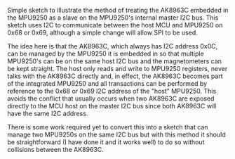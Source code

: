 Simple sketch to illustrate the method of treating the AK8963C embedded in the MPU9250 as a slave on the MPU9250's internal master I2C bus. 
This sketch uses I2C to communicate between the host MCU and MPU9250 on 0x68 or 0x69, although a simple change will allow SPI to be used.

The idea here is that the AK8963C, which always has I2C address 0x0C, can be managed by the MPU9250 it is embedded in so that multiple MPU9250's can be on the same host I2C bus and the magnetometers can be kept straight. The host only reads and write to MPU9250 registers, never talks with the AK8963C directly and, in effect, the AK8963C becomes part of the integrated MPU9250 and all transactions can be performed by reference to the 0x68 or 0x69 I2C address of the "host" MPU9250. This avoids the conflict that usually occurs when two AK8963C are exposed directly to the MCU host on the master I2C bus since both AK8963C will have the same I2C address.  

There is some work required yet to convert this into a sketch that can manage two MPU9250s on the same I2C bus but with this method it should be straightforward (I have done it and it works well) to do so without collisions between the AK8963C.
